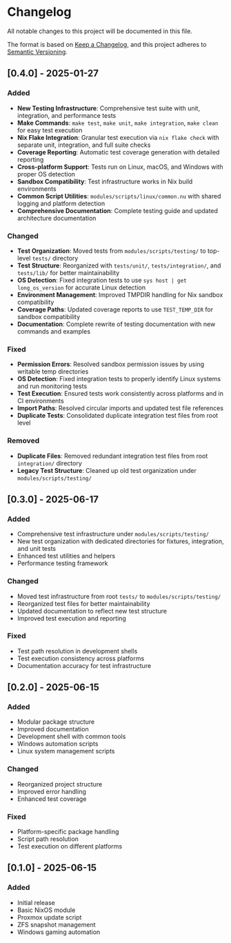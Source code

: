 # Changelog

All notable changes to this project will be documented in this file.

The format is based on [Keep a Changelog](https://keepachangelog.com/en/1.0.0/),
and this project adheres to [Semantic Versioning](https://semver.org/spec/v2.0.0.html).

## [0.4.0] - 2025-01-27

### Added

- **New Testing Infrastructure**: Comprehensive test suite with unit, integration, and performance tests
- **Make Commands**: `make test`, `make unit`, `make integration`, `make clean` for easy test execution
- **Nix Flake Integration**: Granular test execution via `nix flake check` with separate unit, integration, and full suite checks
- **Coverage Reporting**: Automatic test coverage generation with detailed reporting
- **Cross-platform Support**: Tests run on Linux, macOS, and Windows with proper OS detection
- **Sandbox Compatibility**: Test infrastructure works in Nix build environments
- **Common Script Utilities**: `modules/scripts/linux/common.nu` with shared logging and platform detection
- **Comprehensive Documentation**: Complete testing guide and updated architecture documentation

### Changed

- **Test Organization**: Moved tests from `modules/scripts/testing/` to top-level `tests/` directory
- **Test Structure**: Reorganized with `tests/unit/`, `tests/integration/`, and `tests/lib/` for better maintainability
- **OS Detection**: Fixed integration tests to use `sys host | get long_os_version` for accurate Linux detection
- **Environment Management**: Improved TMPDIR handling for Nix sandbox compatibility
- **Coverage Paths**: Updated coverage reports to use `TEST_TEMP_DIR` for sandbox compatibility
- **Documentation**: Complete rewrite of testing documentation with new commands and examples

### Fixed

- **Permission Errors**: Resolved sandbox permission issues by using writable temp directories
- **OS Detection**: Fixed integration tests to properly identify Linux systems and run monitoring tests
- **Test Execution**: Ensured tests work consistently across platforms and in CI environments
- **Import Paths**: Resolved circular imports and updated test file references
- **Duplicate Tests**: Consolidated duplicate integration test files from root level

### Removed

- **Duplicate Files**: Removed redundant integration test files from root `integration/` directory
- **Legacy Test Structure**: Cleaned up old test organization under `modules/scripts/testing/`

## [0.3.0] - 2025-06-17

### Added

- Comprehensive test infrastructure under `modules/scripts/testing/`
- New test organization with dedicated directories for fixtures, integration, and unit tests
- Enhanced test utilities and helpers
- Performance testing framework

### Changed

- Moved test infrastructure from root `tests/` to `modules/scripts/testing/`
- Reorganized test files for better maintainability
- Updated documentation to reflect new test structure
- Improved test execution and reporting

### Fixed

- Test path resolution in development shells
- Test execution consistency across platforms
- Documentation accuracy for test infrastructure

## [0.2.0] - 2025-06-15

### Added

- Modular package structure
- Improved documentation
- Development shell with common tools
- Windows automation scripts
- Linux system management scripts

### Changed

- Reorganized project structure
- Improved error handling
- Enhanced test coverage

### Fixed

- Platform-specific package handling
- Script path resolution
- Test execution on different platforms

## [0.1.0] - 2025-06-15

### Added

- Initial release
- Basic NixOS module
- Proxmox update script
- ZFS snapshot management
- Windows gaming automation
